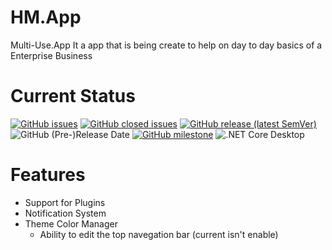 # HM.App
Multi-Use.App
It a app that is being create to help on day to day basics of a Enterprise Business

# Current Status

[![GitHub issues](https://img.shields.io/github/issues-raw/WinterStudios/hm)](https://github.com/WinterStudios/hm/issues)
[![GitHub closed issues](https://img.shields.io/github/issues-closed-raw/WinterStudios/hm?color=green)](https://github.com/WinterStudios/hm/issues?q=is%3Aclosed)
[![GitHub release (latest SemVer)](https://img.shields.io/github/v/release/WinterStudios/hm?include_prereleases)](https://github.com/WinterStudios/hm/releases/latest)
![GitHub (Pre-)Release Date](https://img.shields.io/github/release-date-pre/WinterStudios/hm)
[![GitHub milestone](https://img.shields.io/github/milestones/progress-percent/WinterStudios/hm/1)](https://github.com/WinterStudios/hm/milestone/1)
![.NET Core Desktop](https://github.com/WinterStudios/hm/workflows/.NET%20Core%20Desktop/badge.svg)

# Features
- Support for Plugins
- Notification System
- Theme Color Manager
  - Ability to edit the top navegation bar (current isn't enable)

